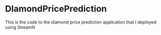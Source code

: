 # DIamondPricePrediction
This is the code to the diamond price prediction application that I deployed using Streamlit
